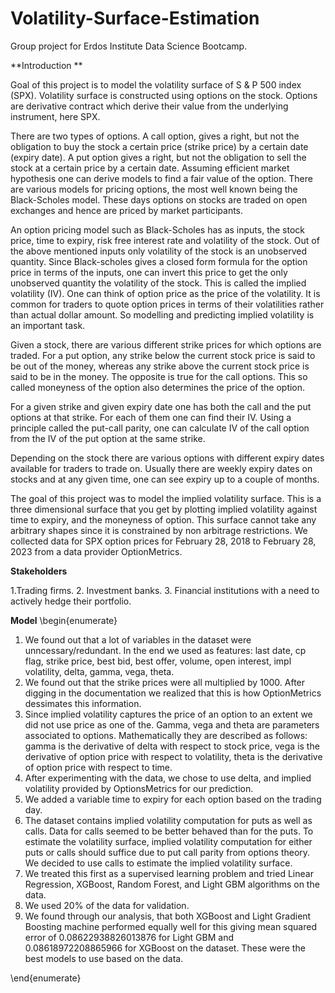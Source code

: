 # Volatility-Surface-Estimation
Group project for Erdos Institute Data Science Bootcamp.


**Introduction **

Goal of this project is to model the volatility surface of S \& P 500 index (SPX). Volatility surface is constructed using options on the stock. Options are derivative contract which derive their value from the underlying instrument, here SPX.

There are two types of options. A call option, gives a right, but not the obligation to buy the stock a certain price (strike price) by a certain date (expiry date). A put option gives a right, but not the obligation to sell the stock at a certain price by a certain date. Assuming efficient market hypothesis one can derive models to find a fair value of the option. There are various models for pricing options, the most well known being the Black-Scholes model. These days options on stocks are traded on open exchanges and hence are priced by market participants. 

An option pricing model such as Black-Scholes has as inputs, the stock price, time to expiry, risk free interest rate and volatility of the stock. Out of the above mentioned inputs only volatility of the stock is an unobserved quantity. Since Black-scholes gives a closed form formula for the option price in terms of the inputs, one can invert this price to get the only unobserved quantity the volatility of the stock. This is called the implied volatility (IV). One can think of option price as the price of the volatility. It is common for traders to quote option prices in terms of their volatilities rather than actual dollar amount. So modelling and predicting implied volatility is an important task. 

Given a stock, there are various different strike prices for which options are traded. For a put option, any strike below the current stock price is said to be out of the money, whereas any strike above the current stock price is said to be in the money. The opposite is true for the call options. This so called moneyness of the option also determines the price of the option. 

For a given strike and given expiry date one has both the call and the put options at that strike. For each of them one can find their IV. Using a principle called the put-call parity, one can calculate IV of the call option from the IV of the put option at the same strike. 

Depending on the stock there are various options with different expiry dates available for traders to trade on. Usually there are weekly expiry dates on stocks and at any given time, one can see expiry up to a couple of months. 

The goal of this project was to model the implied volatility surface. This is a three dimensional surface that you get by plotting implied volatility against time to expiry, and the moneyness of option. This surface cannot take any arbitrary shapes since it is constrained by non arbitrage restrictions. We collected data for SPX option prices for February 28, 2018 to February 28, 2023 from a data provider OptionMetrics. 

**Stakeholders**


  1.Trading firms.
  2. Investment banks.
  3. Financial institutions with a need to actively hedge their portfolio. 


**Model**
\begin{enumerate}

  1. We found out that a lot of variables in the dataset were unncessary/redundant. In the end we used as features: last date, cp flag, strike         price, best bid, best offer, volume, open interest, impl volatility, delta, gamma, vega, theta.
  2. We found out that the strike prices were all multiplied by 1000. After digging in the documentation we realized that this is how         OptionMetrics dessimates this information.
  3. Since implied volatility captures the price of an option to an extent we did not use price as one of the. Gamma, vega and theta are       parameters associated to options. Mathematically they are described as follows: gamma is the derivative of delta with respect to stock price, vega is the derivative of option price with respect to volatility, theta is the derivative of option price with respect to time.
  4. After experimenting with the data, we chose to use delta, and implied volatility provided by OptionsMetrics for our prediction.
  5. We added a variable time to expiry for each option based on the trading day.
  6. The dataset contains implied volatility computation for puts as well as calls. Data for calls seemed to be better behaved than for the puts. To estimate the volatility surface, implied volatility computation for either puts or calls should suffice due to put call parity from options theory. We decided to use calls to estimate the implied volatility surface.
  7. We treated this first as a supervised learning problem and tried Linear Regression, XGBoost, Random Forest, and Light GBM algorithms on the data.
  8. We used $20 \%$ of the data for validation.
  9. We found through our analysis, that both XGBoost and Light Gradient Boosting machine performed equally well for this giving mean squared error of $0.08622938826013876$ for Light GBM and $0.08618972208865966$ for XGBoost on the dataset. These were the best models to use based on the data.





\end{enumerate}
